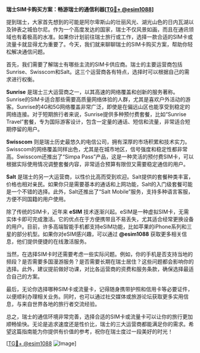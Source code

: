 **瑞士SIM卡购买方案：畅游瑞士的通信利器[[TG💪+ @esim1088](https://t.me/s/esim1088)]**

提到瑞士，大家首先想到的可能是阿尔卑斯山的壮丽风光、湖光山色的日内瓦湖以及钟表之城伯尔尼。作为一个高度发达的国家，瑞士不仅风景如画，而且在通讯领域也有着极高的水准。如果你计划前往瑞士旅行或工作，选择一款合适的SIM卡或流量卡就显得尤为重要了。今天，我们就来聊聊瑞士的SIM卡购买方案，帮助你轻松解决通信问题。

首先，我们需要了解瑞士有哪些主流的SIM卡供应商。瑞士的主要运营商包括Sunrise、Swisscom和Salt。这三个运营商各有特点，选择时可以根据自己的需求进行权衡。

**Sunrise** 是瑞士三大运营商之一，以其高速的网络覆盖和创新的服务著称。Sunrise的SIM卡适合那些需要高质量网络体验的人群，尤其是喜欢户外活动的游客。Sunrise的4G和5G网络覆盖非常广泛，即使是在偏远山区也能享受到稳定的网络连接。对于短期旅行者来说，Sunrise提供多种预付费套餐，比如“Sunrise Travel”套餐，专为国际游客设计，包含一定量的通话、短信和流量，非常适合短期停留的用户。

**Swisscom** 则是瑞士历史最悠久的电信公司，拥有深厚的市场积累和技术实力。Swisscom的网络覆盖同样出色，尤其是在城市地区，信号强度和稳定性都非常高。Swisscom还推出了“Simpa Pass”产品，这是一种灵活的预付费SIM卡，可以根据实际使用情况调整套餐内容，非常适合预算有限但又需要稳定通信的用户。

**Salt** 是瑞士的另一大运营商，以性价比高而受到欢迎。Salt提供的套餐种类丰富，价格也相对亲民。如果你只是需要基本的通话和上网功能，Salt的入门级套餐可能是一个不错的选择。此外，Salt还推出了“Salt Mobile”服务，支持多种语言客服，方便不同国籍的用户使用。

除了传统的SIM卡，近年来 **eSIM** 技术逐渐兴起。eSIM是一种虚拟SIM卡，无需实体卡即可完成激活。它的优点在于方便携带且不易丢失，尤其适合经常更换设备的用户。目前，许多高端智能手机都支持eSIM功能，比如苹果的iPhone系列和三星的部分机型。如果你对eSIM感兴趣，可以通过 **@esim1088** 获取更多相关信息，他们提供便捷的在线激活服务。

当然，在选择SIM卡时还需要考虑一些实际问题。例如，你的手机是否支持当地的频段？是否需要多国漫游服务？是否需要长期在瑞士居住？这些问题都会影响你的选择。此外，建议提前做好功课，对比各运营商的资费和服务条款，确保选择最适合自己的方案。

最后，无论你选择哪种SIM卡或流量卡，记得随身携带护照和信用卡等必要证件，以便顺利办理相关业务。同时，也可以通过社交媒体或旅游论坛获取更多实用信息，与来自世界各地的旅行者交流经验。

总之，瑞士的通信环境非常完善，选择合适的SIM卡或流量卡可以让你的旅行更加顺畅愉快。无论是追求速度还是性价比，瑞士的三大运营商都能满足你的需求。希望这篇指南能为你提供有价值的参考，祝你在瑞士度过一段美好的时光！

[[TG💪+ @esim1088](https://t.me/s/esim1088) ![Image](https://i.postimg.cc/4NQfJmqS/Snipaste-2025-05-13-00-14-12.png)]